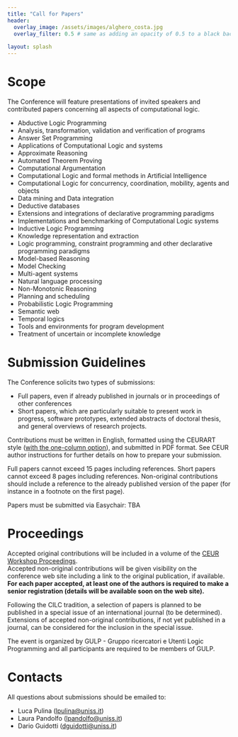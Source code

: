 ```yaml
---
title: "Call for Papers"
header:
  overlay_image: /assets/images/alghero_costa.jpg
  overlay_filter: 0.5 # same as adding an opacity of 0.5 to a black background
  
layout: splash
---
```


# Scope

The Conference will feature presentations of invited speakers and contributed papers concerning all aspects of computational logic.

- Abductive Logic Programming
- Analysis, transformation, validation and verification of programs
- Answer Set Programming
- Applications of Computational Logic and systems
- Approximate Reasoning
- Automated Theorem Proving
- Computational Argumentation
- Computational Logic and formal methods in Artificial Intelligence
- Computational Logic for concurrency, coordination, mobility, agents and objects
- Data mining and Data integration
- Deductive databases
- Extensions and integrations of declarative programming paradigms
- Implementations and benchmarking of Computational Logic systems
- Inductive Logic Programming
- Knowledge representation and extraction
- Logic programming, constraint programming and other declarative programming paradigms
- Model-based Reasoning
- Model Checking
- Multi-agent systems
- Natural language processing
- Non-Monotonic Reasoning
- Planning and scheduling
- Probabilistic Logic Programming
- Semantic web
- Temporal logics
- Tools and environments for program development
- Treatment of uncertain or incomplete knowledge

# Submission Guidelines

The Conference solicits two types of submissions:
- Full papers, even if already published in journals or in proceedings of other conferences
- Short papers, which are particularly suitable to present work in progress, software prototypes, extended abstracts of doctoral thesis, and general overviews of research projects.

Contributions must be written in English, formatted using the CEURART style ([with the one-column option](https://ceur-ws.org/HOWTOSUBMIT.html#CEURART)), and submitted in PDF format.
See CEUR author instructions for further details on how to prepare your submission.

Full papers cannot exceed 15 pages including references. Short papers cannot exceed 8 pages including references. 
Non-original contributions should include a reference to the already published version of the paper (for instance in a footnote on the first page).

Papers must be submitted via Easychair: TBA

# Proceedings

Accepted original contributions will be included in a volume of the [CEUR Workshop Proceedings](https://ceur-ws.org/).<br>
Accepted non-original contributions will be given visibility on the conference web site including a link to the original publication, if available.
**For each paper accepted, at least one of the authors is required to make a senior registration (details will be available soon on the web site).**

Following the CILC tradition, a selection of papers is planned to be published in a special issue of an international journal (to be determined). 
Extensions of accepted non-original contributions, if not yet published in a journal, can be considered for the inclusion in the special issue.

The event is organized by GULP - Gruppo ricercatori e Utenti Logic Programming and all participants are required to be members of GULP.

# Contacts

All questions about submissions should be emailed to: 
- Luca Pulina (lpulina@uniss.it)
- Laura Pandolfo (lpandolfo@uniss.it)
- Dario Guidotti (dguidotti@uniss.it)
